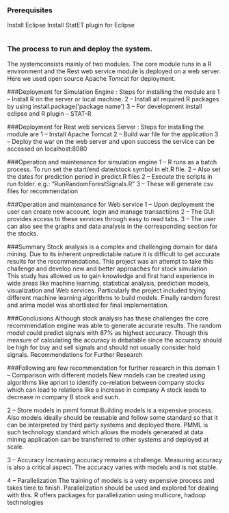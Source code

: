 
### Prerequisites

Install Eclipse
Install StatET plugin for Eclipse
```
```
### The process to run and deploy the system. 
The systemconsists mainly of two modules. The core module runs in a R environment and the Rest web service module is deployed on a web server. Here we used open source Apache Tomcat for deployment.###Deployment for Simulation Engine : Steps for installing the module are1 – Install R on the server or local machine.2 – Install all required R packages by using install.package('package name')3 – For development install eclipse and R plugin – STAT-R
###Deployment for Rest web services Server : Steps for installing the module are1 – Install Apache Tomcat2 – Build war file for the application3 – Deploy the war on the web server and upon success the service can be accessed onlocalhost:8080
###Operation and maintenance for simulation engine1 – R runs as a batch process. To run set the start/end date/stock symbol in elt.R file.2 – Also set the dates for prediction period in predict.R files2 – Execute the scripts in run folder. e.g.: “RunRandomForestSignals.R”3 – These will generate csv files for recommendation
###Operation and maintenance for Web service1 – Upon deployment the user can create new account, login and manage transactions2 – The GUI provides access to these services through easy to read tabs.3 – The user can also see the graphs and data analysis in the corresponding section for the stocks.###SummaryStock analysis is a complex and challenging domain for data mining. Due to its inherentunpredictable nature it is difficult to get accurate results for the recommendations. Thisproject was an attempt to take this challenge and develop new and better approachesfor stock simulation. This study has allowed us to gain knowledge and first handexperience in wide areas like machine learning, statistical analysis, prediction models,visualization and Web services. Particularly the project included trying different machinelearning algorithms to build models. Finally random forest and arima model wasshortlisted for final implementation.###ConclusionsAlthough stock analysis has these challenges the core recommendation engine was ableto generate accurate results. The random model could predict signals with 87% as highestaccuracy. Though this measure of calculating the accuracy is debatable since the accuracyshould be high for buy and sell signals and should not usually consider hold signals.Recommendations for Further Research###Following are few recommendation for further research in this domain1 – Comparison with different modelsNew models can be created using algorithms like apriori to identify co-relation betweencompany stocks which can lead to relations like a increase in company A stock leads todecrease in company B stock and such.

2 – Store models in pmml formatBuilding models is a expensive process. Also models ideally should be reusable andfollow some standard so that it can be interpreted by third party systems and deployedthere. PMML is such technology standard which allows the models generated at datamining application can be transferred to other systems and deployed at scale.3 – AccuracyIncreasing accuracy remains a challenge. Measuring accuracy is also a critical aspect.The accuracy varies with models and is not stable.4 – ParallelizationThe training of models is a very expensive process and takes time to finish.Parallelization should be used and explored for dealing with this. R offers packages forparallelization using multicore, hadoop technologies





